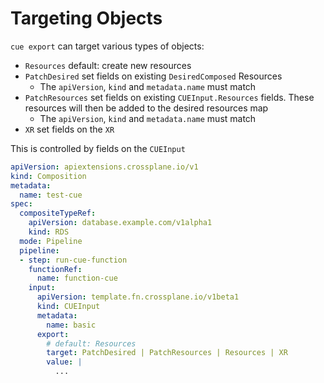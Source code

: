 # Targeting Objects

`cue export` can target various types of objects:

- `Resources` default: create new resources
- `PatchDesired` set fields on existing `DesiredComposed` Resources
  - The `apiVersion`, `kind` and `metadata.name` must match
- `PatchResources` set fields on existing `CUEInput.Resources` fields.  These resources will then be added to the desired resources map
  - The `apiVersion`, `kind` and `metadata.name` must match
- `XR` set fields on the `XR`

This is controlled by fields on the `CUEInput`

```yaml
apiVersion: apiextensions.crossplane.io/v1
kind: Composition
metadata:
  name: test-cue
spec:
  compositeTypeRef:
    apiVersion: database.example.com/v1alpha1
    kind: RDS
  mode: Pipeline
  pipeline:
  - step: run-cue-function
    functionRef:
      name: function-cue
    input:
      apiVersion: template.fn.crossplane.io/v1beta1
      kind: CUEInput
      metadata:
        name: basic
      export:
        # default: Resources
        target: PatchDesired | PatchResources | Resources | XR
        value: |
          ...
```